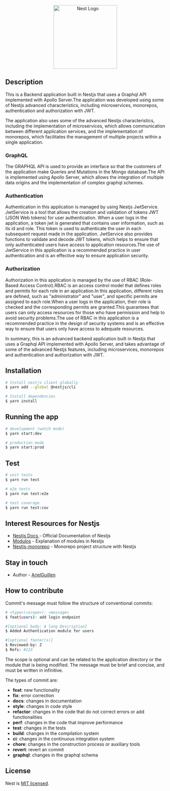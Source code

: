<p align="center">
  <a href="http://nestjs.com/" target="blank"><img src="https://nestjs.com/img/logo-small.svg" width="200" alt="Nest Logo" /></a>
</p>

[circleci-image]: https://img.shields.io/circleci/build/github/nestjs/nest/master?token=abc123def456
[circleci-url]: https://circleci.com/gh/nestjs/nest

## Description

This is a Backend application built in Nestjs that uses a Graphql API implemented with Apollo Server.The application was developed using some of Nestjs advanced characteristics, including microservices, monorepos, authentication and authorization with JWT.

The application also uses some of the advanced Nestjs characteristics, including the implementation of microservices, which allows communication between different application services, and the implementation of monorepos, which facilitates the management of multiple projects within a single application.

### GraphQL
The GRAPHQL API is used to provide an interface so that the customers of the application make Queries and Mutations in the Mongo database.The API is implemented using Apollo Server, which allows the integration of multiple data origins and the implementation of complex graphql schemes.


### Authentication
Authentication in this application is managed by using Nestjs  JwtService. JwtService is a tool that allows the creation and validation of tokens JWT (JSON Web tokens) for user authentication. When a user logs in the application, a token jwt is generated that contains user information, such as its id and role. This token is used to authenticate the user in each subsequent request made in the application.  JwtService also provides functions to validate and decode JWT tokens, which helps to ensure that only authenticated users have access to application resources.The use of  JwtService in this application is a recommended practice in user authentication and is an effective way to ensure application security.

### Authorization
Authorization in this application is managed by the use of RBAC (Role-Based Access Control).RBAC is an access control model that defines roles and permits for each role in an application.In this application, different roles are defined, such as "administrator" and "user", and specific permits are assigned to each role.When a user logs in the application, their role is checked and the corresponding permits are granted.This guarantees that users can only access resources for those who have permission and help to avoid security problems.The use of RBAC in this application is a recommended practice in the design of security systems and is an effective way to ensure that users only have access to adequate resources.

In summary, this is an advanced backend application built in Nestjs that uses a Graphql API implemented with Apollo Server, and takes advantage of some of the advanced Nestjs features, including microservices, monorepos and authentication and authorization with JWT.

## Installation

```bash
# Install nestjs client globally
$ yarn add --global @nestjs/cli

# Install dependencies
$ yarn install
```

## Running the app

```bash
# development (watch mode)
$ yarn start:dev

# production mode
$ yarn start:prod
```

## Test

```bash
# unit tests
$ yarn run test

# e2e tests
$ yarn run test:e2e

# test coverage
$ yarn run test:cov
```

## Interest Resources for Nestjs

- [ Nestjs Docs ](https://docs.nestjs.com/) - Official Documentation of Nestjs
- [Modulos](https://www.instintoprogramador.com.mx/2020/12/nestjs-modulos.html) - Explanation of modules in Nestjs
- [Nestjs-monorepo](https://www.youtube.com/watch?v=xlGNn3vJ-lQ) - Monorepo project structure with Nestjs

## Stay in touch

- Author - [ArielGuillen](https://github.com/ArielGuillen)

## How to contribute

Commit's message must follow the structure of conventional commits:

```bash
# <type>(<scope>): <message>
$ feat(users): add login endpoint

#[optional body: A long Description]
$ Added Authentication module for users

#[optional footer(s)]
$ Reviewed-by: Z
$ Refs: #123
```

The scope is optional and can be related to the application directory or the module that is being modified.
The message must be brief and concise, and must be written in infinitive.

The types of commit are:

- **feat**: new functionality
- **fix**: error correction
- **docs**: changes in documentation
- **style**: changes in code style
- **refactor**: changes in the code that do not correct errors or add functionalities
- **perf**: changes in the code that improve performance
- **test**: changes in the tests
- **build**: changes in the compilation system
- **ci**: changes in the continuous integration system
- **chore**: changes in the construction process or auxiliary tools
- **revert**: revert an commit
- **graphql**: changes in the graphql schema

## License

Nest is [MIT licensed](LICENSE).

